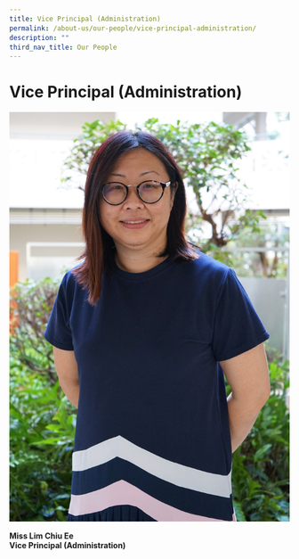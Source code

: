 ```yaml
---
title: Vice Principal (Administration)
permalink: /about-us/our-people/vice-principal-administration/
description: ""
third_nav_title: Our People
---
```

# **Vice Principal (Administration)**

![](/images/Miss%20Lim%20Chiu%20Ee.jpg)

**Miss Lim Chiu Ee**   
**Vice Principal (Administration)**
